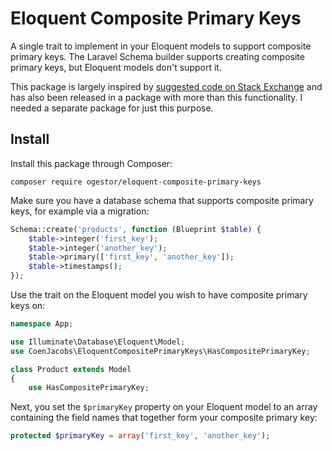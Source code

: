 # Eloquent Composite Primary Keys
A single trait to implement in your Eloquent models to support composite primary keys. The Laravel Schema builder supports creating composite primary keys, but Eloquent models don't support it.

This package is largely inspired by [suggested code on Stack Exchange](https://stackoverflow.com/a/36995763/526501) and has also been released in a package with more than this functionality. I needed a separate package for just this purpose.

## Install
Install this package through Composer:
```
composer require ogestor/eloquent-composite-primary-keys
```

Make sure you have a database schema that supports composite primary keys, for example via a migration:
```php
Schema::create('products', function (Blueprint $table) {
    $table->integer('first_key');
    $table->integer('another_key');
    $table->primary(['first_key', 'another_key']);
    $table->timestamps();
});
```

Use the trait on the Eloquent model you wish to have composite primary keys on:
```php
namespace App;

use Illuminate\Database\Eloquent\Model;
use CoenJacobs\EloquentCompositePrimaryKeys\HasCompositePrimaryKey;

class Product extends Model
{
	use HasCompositePrimaryKey;

```

Next, you set the `$primaryKey` property on your Eloquent model to an array containing the field names that together form your composite primary key:
```php
protected $primaryKey = array('first_key', 'another_key');
```

